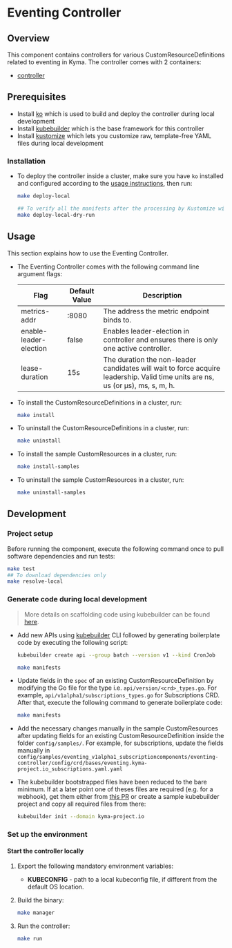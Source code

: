 # Eventing Controller

## Overview

This component contains controllers for various CustomResourceDefinitions related to eventing in Kyma. The controller comes with 2 containers:
- [controller](https://github.com/kubernetes-sigs/controller-runtime)

## Prerequisites
- Install [ko](https://github.com/google/ko) which is used to build and deploy the controller during local development
- Install [kubebuilder](https://github.com/kubernetes-sigs/kubebuilder) which is the base framework for this controller
- Install [kustomize](https://github.com/kubernetes-sigs/kustomize) which lets you customize raw, template-free YAML files during local development

### Installation

- To deploy the controller inside a cluster, make sure you have `ko` installed and configured according to the [usage instructions](https://github.com/google/ko#usage), then run:

    ```sh
    make deploy-local

    ## To verify all the manifests after the processing by Kustomize without applying to the cluster use make target deploy-local-dry-run    
    make deploy-local-dry-run
    ```

## Usage 

This section explains how to use the Eventing Controller.

- The Eventing Controller comes with the following command line argument flags:

    | Flag    | Default Value | Description                                                                                   |
    | ----------------------- | ------------- |---------------------------------------------------------------------------------------------- |
    | metrics-addr            | :8080          | The address the metric endpoint binds to.
    | enable-leader-election            | false          | Enables leader-election in controller and ensures there is only one active controller. 
    | lease-duration            | 15s          | The duration the non-leader candidates will wait to force acquire leadership. Valid time units are ns, us (or µs), ms, s, m, h. 

- To install the CustomResourceDefinitions in a cluster, run:

    ```sh
    make install
    ```

- To uninstall the CustomResourceDefinitions in a cluster, run:

    ```sh
    make uninstall
    ```

- To install the sample CustomResources in a cluster, run:

    ```sh
    make install-samples
    ```

- To uninstall the sample CustomResources in a cluster, run:

    ```sh
    make uninstall-samples
    ```

## Development

### Project setup

Before running the component, execute the following command once to pull software dependencies and run tests:

```sh
make test
## To download dependencies only
make resolve-local 
```

### Generate code during local development

> More details on scaffolding code using kubebuilder can be found [here](https://github.com/kubernetes-sigs/kubebuilder/blob/master/designs/simplified-scaffolding.md). 

- Add new APIs using [kubebuilder](https://github.com/kubernetes-sigs/kubebuilder) CLI followed by generating boilerplate code by executing the following script:

    ```sh
    kubebuilder create api --group batch --version v1 --kind CronJob

    make manifests
    ```

- Update fields in the `spec` of an existing CustomResourceDefinition by modifying the Go file for the type i.e. `api/version/<crd>_types.go`. For example, `api/v1alpha1/subscriptions_types.go` for Subscriptions CRD. After that, execute the following command to generate boilerplate code:

    ```sh
    make manifests
    ```

- Add the necessary changes manually in the sample CustomResources after updating fields for an existing CustomResourceDefinition inside the folder `config/samples/`. For example, for subscriptions, update the fields manually in `config/samples/eventing_v1alpha1_subscriptioncomponents/eventing-controller/config/crd/bases/eventing.kyma-project.io_subscriptions.yaml.yaml`

- The kubebuilder bootstrapped files have been reduced to the bare minimum. If at a later point one of theses files are required (e.g. for a webhook), get them either from [this PR](https://github.com/kyma-project/kyma/pull/9510/commits/6ce5b914c5ef175dea45c27ccca826becb1b5818) or create a sample kubebuilder project and copy all required files from there:

    ```sh
    kubebuilder init --domain kyma-project.io
    ```


### Set up the environment

#### Start the controller locally

1. Export the following mandatory environment variables:

    * **KUBECONFIG** - path to a local kubeconfig file, if different from the default OS location.

2. Build the binary:

    ```sh
    make manager
    ```

3. Run the controller:

    ```sh
    make run
    ```
